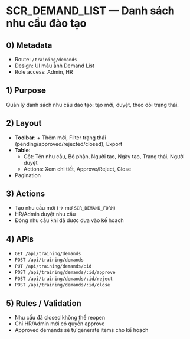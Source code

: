 # SCR_DEMAND_LIST — Danh sách nhu cầu đào tạo

## 0) Metadata
- Route: `/training/demands`
- Design: UI mẫu ảnh Demand List
- Role access: Admin, HR

## 1) Purpose
Quản lý danh sách nhu cầu đào tạo: tạo mới, duyệt, theo dõi trạng thái.

## 2) Layout
- **Toolbar**: + Thêm mới, Filter trạng thái (pending/approved/rejected/closed), Export
- **Table**:
  - Cột: Tên nhu cầu, Bộ phận, Người tạo, Ngày tạo, Trạng thái, Người duyệt
  - Actions: Xem chi tiết, Approve/Reject, Close
- Pagination

## 3) Actions
- Tạo nhu cầu mới (→ mở `SCR_DEMAND_FORM`)
- HR/Admin duyệt nhu cầu
- Đóng nhu cầu khi đã được đưa vào kế hoạch

## 4) APIs
- `GET /api/training/demands`
- `POST /api/training/demands`
- `PUT /api/training/demands/:id`
- `POST /api/training/demands/:id/approve`
- `POST /api/training/demands/:id/reject`
- `POST /api/training/demands/:id/close`

## 5) Rules / Validation
- Nhu cầu đã closed không thể reopen
- Chỉ HR/Admin mới có quyền approve
- Approved demands sẽ tự generate items cho kế hoạch
